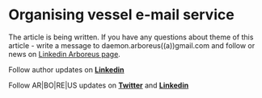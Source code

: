 # Organising vessel e-mail service

The article is being written. If you have any questions about theme of this article - write a message to daemon.arboreus((a))gmail.com and follow or news on [Linkedin Arboreus page](https://www.linkedin.com/company/arboreus-systems/).

Follow author updates on [**Linkedin**](https://www.linkedin.com/in/alexandr-kirilov-3365b992/)

Follow AR|BO|RE|US updates on [**Twitter**](https://twitter.com/ArboreusSystems) and [**Linkedin**](www.linkedin.com/company/arboreus-systems/)